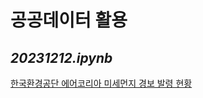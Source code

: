 # 공공데이터 활용
## *20231212.ipynb*
[한국환경공단 에어코리아 미세먼지 경보 발령 현황](https://www.data.go.kr/tcs/dss/selectApiDataDetailView.do?publicDataPk=15073885)
